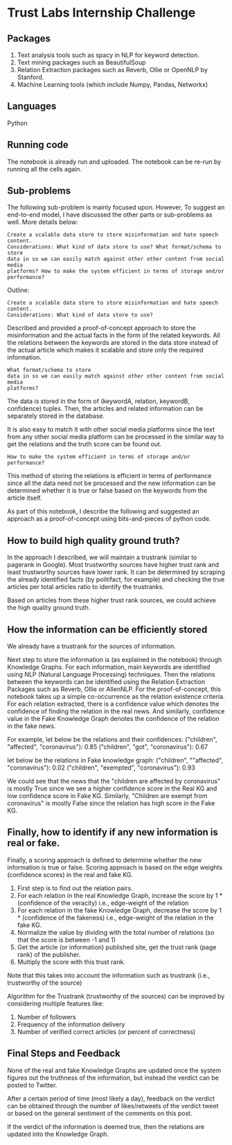 # Trust Labs Internship Challenge

## Packages
1. Text analysis tools such as spacy in NLP for keyword detection.
2. Text mining packages such as BeautifulSoup
3. Relation Extraction packages such as Reverb, Ollie or OpenNLP by Stanford.
4. Machine Learning tools (which include Numpy, Pandas, Networkx)

## Languages
Python

## Running code
The notebook is already run and uploaded. The notebook can be re-run by running all the cells again.

## Sub-problems
The following sub-problem is mainly focused upon. However, To suggest an end-to-end model, I have discussed the other parts or sub-problems as well. More details below: 

```
Create a scalable data store to store misinformation and hate speech content. 
Considerations: What kind of data store to use? What format/schema to store 
data in so we can easily match against other other content from social media
platforms? How to make the system efficient in terms of storage and/or performance?
```

Outline:
```
Create a scalable data store to store misinformation and hate speech content. 
Considerations: What kind of data store to use?
```

Described and provided a proof-of-concept approach to store the misinformation and the actual facts in the form of the related keywords. All the relations between the keywords are stored in the data store instead of the actual article which makes it scalable and store only the required information.

```
What format/schema to store 
data in so we can easily match against other other content from social media
platforms?
```

The data is stored in the form of (keywordA, relation, keywordB, confidence) tuples. Then, the articles and related information can be separately stored in the database. 

It is also easy to match it with other social media platforms since the text from any other social media platform can be processed in the similar way to get the relations and the truth score can be found out.

```
How to make the system efficient in terms of storage and/or performance?
```

This method of storing the relations is efficient in terms of performance since all the data need not be processed and the new information can be determined whether it is true or false based on the keywords from the article itself.

As part of this notebook, I describe the following and suggested an approach as a proof-of-concept using bits-and-pieces of python code.

## How to build high quality ground truth?
In the approach I described, we will maintain a trustrank (similar to pagerank in Google). Most trustworthy sources have higher trust rank and least trustworthy sources have lower rank. It can be determined by scraping the already identified facts (by politifact, for example) and checking the true articles per total articles ratio to identify the trustranks.

Based on articles from these higher trust rank sources, we could achieve the high quality ground truth.

## How the information can be efficiently stored
We already have a trustrank for the sources of information.

Next step to store the information is (as explained in the notebook) through Knowledge Graphs. For each information, main keywords are identified using NLP (Natural Language Processing) techniques. Then the relations between the keywords can be identified using the Relation Extraction Packages such as Reverb, Ollie or AllenNLP. For the proof-of-concept, this notebook takes up a simple co-occurrence as the relation existence criteria. For each relation extracted, there is a confidence value which denotes the confidence of finding the relation in the real news. And similarly, confidence value in the Fake Knowledge Graph denotes the confidence of the relation in the fake news.

For example, let below be the relations and their confidences:
("children", "affected", "coronavirus"): 0.85
("children", "got", "coronavirus"): 0.67

let below be the relations in Fake knowledge graph:
("children", ""affected", "coronavirus"): 0.02
("children", "exempted", "coronavirus"): 0.93

We could see that the news that the "children are affected by coronavirus" is mostly True since we see a higher confidence score in the Real KG and low confidence score in Fake KG. Similarly, "Children are exempt from coronavirus" is mostly False since the relation has high score in the Fake KG.

## Finally, how to identify if any new information is real or fake.

Finally, a scoring approach is defined to determine whether the new information is true or false. Scoring approach is based on the edge weights (confidence scores) in the real and fake KG. 

1. First step is to find out the relation pairs.
2. For each relation in the real Knowledge Graph, increase the score by 1 * (confidence of the veracity) i.e., edge-weight of the relation
3. For each relation in the fake Knowledge Graph, decrease the score by 1 * (confidence of the fakeness) i.e., edge-weight of the relation in the fake KG.
4. Normalize the value by dividing with the total number of relations (so that the score is between -1 and 1)
5. Get the article (or information) published site, get the trust rank (page rank) of the publisher.
6. Multiply the score with this trust rank.

Note that this takes into account the information such as trustrank (i.e., trustworthy of the source)

Algorithm for the Trustrank (trustworthy of the sources) can be improved by considering multiple features like:
1. Number of followers
2. Frequency of the information delivery
3. Number of verified correct articles (or percent of correctness)

## Final Steps and Feedback

None of the real and fake Knowledge Graphs are updated once the system figures out the truthness of the information, but instead the verdict can be posted to Twitter.

After a certain period of time (most likely a day), feedback on the verdict can be obtained through the number of likes/retweets of the verdict tweet or based on the general sentiment of the comments on this post.

If the verdict of the information is deemed true, then the relations are updated into the Knowledge Graph.
